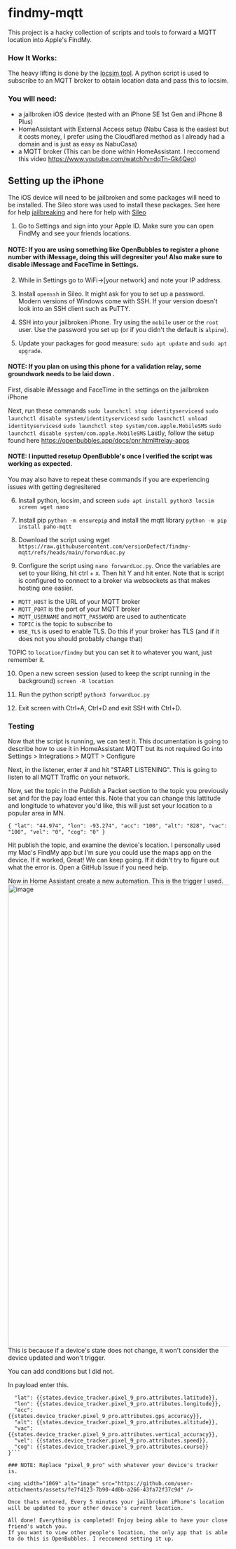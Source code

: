 # findmy-mqtt
This project is a hacky collection of scripts and tools to forward a MQTT location into Apple's FindMy.

### How It Works:
The heavy lifting is done by the [locsim tool](https://github.com/udevsharold/locsim/tree/main). A python script is used to subscribe to an MQTT broker to obtain location data and pass this to locsim.

### You will need:
- a jailbroken iOS device (tested with an iPhone SE 1st Gen and iPhone 8 Plus)
- HomeAssistant with External Access setup (Nabu Casa is the easiest but it costs money, I prefer using the Cloudflared method as I already had a domain and is just as easy as NabuCasa)
- a MQTT broker (This can be done within HomeAssistant. I reccomend this video https://www.youtube.com/watch?v=dqTn-Gk4Qeo)

## Setting up the iPhone
The iOS device will need to be jailbroken and some packages will need to be installed. The Sileo store was used to install these packages. See here for help [jailbreaking](https://ios.cfw.guide/) and here for help with [Sileo](https://ios.cfw.guide/using-sileo/)

1. Go to Settings and sign into your Apple ID. Make sure you can open FindMy and see your friends locations.

#### NOTE: If you are using something like OpenBubbles to register a phone number with iMessage, doing this will degresiter you! Also make sure to disable iMessage and FaceTime in Settings.

2. While in Settings go to WiFi->[your network] and note your IP address.

3. Install `openssh` in Sileo. It might ask for you to set up a password. Modern versions of Windows come with SSH. If your version doesn't look into an SSH client such as PuTTY.

4. SSH into your jailbroken iPhone. Try using the `mobile` user or the `root` user. Use the password you set up (or if you didn't the default is `alpine`).

5. Update your packages for good measure: `sudo apt update` and `sudo apt upgrade`.

#### NOTE: If you plan on using this phone for a validation relay, some groundwork needs to be laid down .

First, disable iMessage and FaceTime in the settings on the jailbroken iPhone

Next, run these commands
```sudo launchctl stop identityservicesd```
```sudo launchctl disable system/identityservicesd```
```sudo launchctl unload identityservicesd```
```sudo launchctl stop system/com.apple.MobileSMS```
```sudo launchctl disable system/com.apple.MobileSMS```
Lastly, follow the setup found here https://openbubbles.app/docs/pnr.html#relay-apps

#### NOTE: I inputted resetup OpenBubble's once I verified the script was working as expected. 
You may also have to repeat these commands if you are experiencing issues with getting degresitered


6. Install python, locsim, and screen `sudo apt install python3 locsim screen wget nano`

7. Install pip `python -m ensurepip` and install the mqtt library `python -m pip install paho-mqtt`

8. Download the script using wget `https://raw.githubusercontent.com/versionDefect/findmy-mqtt/refs/heads/main/forwardLoc.py`

9. Configure the script using `nano forwardLoc.py`. Once the variables are set to your liking, hit ctrl + x. Then hit Y and hit enter.
Note that is script is configured to connect to a broker via websockets as that makes hosting one easier. 
- `MQTT_HOST` is the URL of your MQTT broker
- `MQTT_PORT` is the port of your MQTT broker
- `MQTT_USERNAME` and `MQTT_PASSWORD` are used to authenticate
- `TOPIC` is the topic to subscribe to
- `USE_TLS` is used to enable TLS. Do this if your broker has TLS (and if it does not you should probably change that)

TOPIC to `location/findmy` but you can set it to whatever you want, just remember it. 

10. Open a new screen session (used to keep the script running in the background) `screen -R location`

11. Run the python script! `python3 forwardLoc.py`

12. Exit screen with Ctrl+A, Ctrl+D and exit SSH with Ctrl+D.


### Testing
Now that the script is running, we can test it. This documentation is going to describe how to use it in HomeAssistant MQTT but its not required
Go into Settings > Integrations > MQTT > Configure

Next, in the listener, enter # and hit "START LISTENING". This is going to listen to all MQTT Traffic on your network. 

Now, set the topic in the Publish a Packet section to the topic you previously set and for the pay load enter this. 
Note that you can change this lattitude and longitude to whatever you'd like, this will just set your location to a popular area in MN.  

`{
  "lat": "44.974",
  "lon": -93.274",
  "acc": "100",
  "alt": "828",
  "vac": "100",
  "vel": "0",
  "cog": "0"
}`

Hit publish the topic, and examine the device's location. I personally used my Mac's FindMy app but I'm sure you could use the maps app on the device. 
If it worked, Great! We can keep going. If it didn't try to figure out what the error is. Open a GitHub Issue if you need help. 

Now in Home Assistant create a new automation. 
This is the trigger I used. 
<img width="1055" alt="image" src="https://github.com/user-attachments/assets/1dfaeda6-bbcf-4235-b730-07a56874410c" />
This is because if a device's state does not change, it won't consider the device updated and won't trigger. 

You can add conditions but I did not. 

In payload enter this. 

```{
  "lat": {{states.device_tracker.pixel_9_pro.attributes.latitude}},
  "lon": {{states.device_tracker.pixel_9_pro.attributes.longitude}},
  "acc": {{states.device_tracker.pixel_9_pro.attributes.gps_accuracy}},
  "alt": {{states.device_tracker.pixel_9_pro.attributes.altitude}},
  "vac": {{states.device_tracker.pixel_9_pro.attributes.vertical_accuracy}},
  "vel": {{states.device_tracker.pixel_9_pro.attributes.speed}},
  "cog": {{states.device_tracker.pixel_9_pro.attributes.course}}
}```

### NOTE: Replace "pixel_9_pro" with whatever your device's tracker is. 

<img width="1069" alt="image" src="https://github.com/user-attachments/assets/fe7f4123-7b90-4d0b-a266-43fa72f37c9d" />

Once thats entered, Every 5 minutes your jailbroken iPhone's location will be updated to your other device's current location. 

All done! Everything is completed! Enjoy being able to have your close friend's watch you. 
If you want to view other people's location, the only app that is able to do this is OpenBubbles. I reccomend setting it up. 
